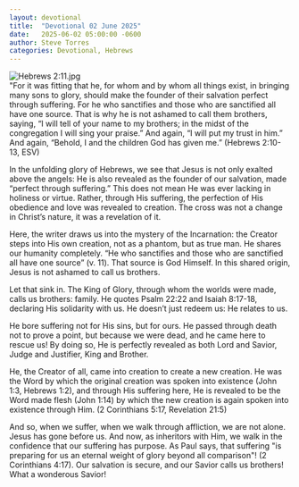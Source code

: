 ```yaml
---
layout: devotional
title:  "Devotional 02 June 2025"
date:   2025-06-02 05:00:00 -0600
author: Steve Torres
categories: Devotional, Hebrews
---
```

<img src="https://sitemedia.esteeb.com/file/esteebcomsitemedia/devotional_images/Hebrews/Heb-2_11.jpg?raw=true" alt="Hebrews 2:11.jpg" style="max-width: 100%; height: auto;">

<div class="scripture">
  "For it was fitting that he, for whom and by whom all things exist, in bringing many sons to glory, should make the founder of their salvation perfect through suffering. For he who sanctifies and those who are sanctified all have one source. That is why he is not ashamed to call them brothers, saying, “I will tell of your name to my brothers; in the midst of the congregation I will sing your praise.” And again, “I will put my trust in him.” And again, “Behold, I and the children God has given me.” (Hebrews 2:10-13, ESV)
</div>

In the unfolding glory of Hebrews, we see that Jesus is not only exalted above the angels: He is also revealed as the founder of our salvation, made “perfect through suffering.” This does not mean He was ever lacking in holiness or virtue. Rather, through His suffering, the perfection of His obedience and love was revealed to creation. The cross was not a change in Christ’s nature, it was a revelation of it.

Here, the writer draws us into the mystery of the Incarnation: the Creator steps into His own creation, not as a phantom, but as true man. He shares our humanity completely. “He who sanctifies and those who are sanctified all have one source” (v. 11). That source is God Himself. In this shared origin, Jesus is not ashamed to call us brothers.

Let that sink in. The King of Glory, through whom the worlds were made, calls us brothers: family. He quotes Psalm 22:22 and Isaiah 8:17-18, declaring His solidarity with us. He doesn’t just redeem us: He relates to us.

He bore suffering not for His sins, but for ours. He passed through death not to prove a point, but because we were dead, and he came here to rescue us! By doing so, He is perfectly revealed as both Lord and Savior, Judge and Justifier, King and Brother.

He, the Creator of all, came into creation to create a new creation. He was the Word by which the original creation was spoken into existence (John 1:3, Hebrews 1:2), and through His suffering here, He is revealed to be the Word made flesh (John 1:14) by which the new creation is again spoken into existence through Him. (2 Corinthians 5:17, Revelation 21:5)

And so, when we suffer, when we walk through affliction, we are not alone. Jesus has gone before us. And now, as inheritors with Him, we walk in the confidence that our suffering has purpose. As Paul says, that suffering "is preparing for us an eternal weight of glory beyond all comparison"! (2 Corinthians 4:17). Our salvation is secure, and our Savior calls us brothers! What a wonderous Savior!
